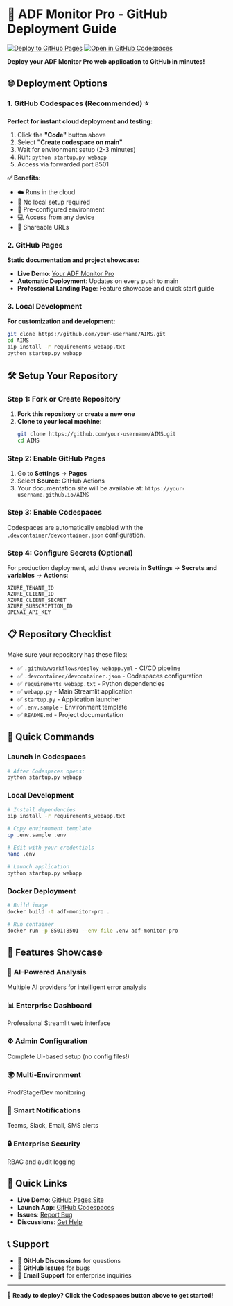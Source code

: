 # 🚀 ADF Monitor Pro - GitHub Deployment Guide

[![Deploy to GitHub Pages](https://github.com/your-username/AIMS/actions/workflows/deploy-webapp.yml/badge.svg)](https://github.com/your-username/AIMS/actions/workflows/deploy-webapp.yml)
[![Open in GitHub Codespaces](https://github.com/codespaces/badge.svg)](https://codespaces.new/your-username/AIMS)

**Deploy your ADF Monitor Pro web application to GitHub in minutes!**

## 🌐 Deployment Options

### 1. GitHub Codespaces (Recommended) ⭐

**Perfect for instant cloud deployment and testing:**

1. Click the **"Code"** button above
2. Select **"Create codespace on main"**
3. Wait for environment setup (2-3 minutes)
4. Run: `python startup.py webapp`
5. Access via forwarded port 8501

**✅ Benefits:**
- ☁️ Runs in the cloud
- 🚀 No local setup required
- 🔧 Pre-configured environment
- 💻 Access from any device
- 🔗 Shareable URLs

### 2. GitHub Pages

**Static documentation and project showcase:**

- **Live Demo**: [Your ADF Monitor Pro](https://your-username.github.io/AIMS)
- **Automatic Deployment**: Updates on every push to main
- **Professional Landing Page**: Feature showcase and quick start guide

### 3. Local Development

**For customization and development:**

```bash
git clone https://github.com/your-username/AIMS.git
cd AIMS
pip install -r requirements_webapp.txt
python startup.py webapp
```

## 🛠️ Setup Your Repository

### Step 1: Fork or Create Repository

1. **Fork this repository** or **create a new one**
2. **Clone to your local machine**:
   ```bash
   git clone https://github.com/your-username/AIMS.git
   cd AIMS
   ```

### Step 2: Enable GitHub Pages

1. Go to **Settings** → **Pages**
2. Select **Source**: GitHub Actions
3. Your documentation site will be available at: `https://your-username.github.io/AIMS`

### Step 3: Enable Codespaces

Codespaces are automatically enabled with the `.devcontainer/devcontainer.json` configuration.

### Step 4: Configure Secrets (Optional)

For production deployment, add these secrets in **Settings** → **Secrets and variables** → **Actions**:

```
AZURE_TENANT_ID
AZURE_CLIENT_ID
AZURE_CLIENT_SECRET
AZURE_SUBSCRIPTION_ID
OPENAI_API_KEY
```

## 📋 Repository Checklist

Make sure your repository has these files:

- ✅ `.github/workflows/deploy-webapp.yml` - CI/CD pipeline
- ✅ `.devcontainer/devcontainer.json` - Codespaces configuration  
- ✅ `requirements_webapp.txt` - Python dependencies
- ✅ `webapp.py` - Main Streamlit application
- ✅ `startup.py` - Application launcher
- ✅ `.env.sample` - Environment template
- ✅ `README.md` - Project documentation

## 🚀 Quick Commands

### Launch in Codespaces
```bash
# After Codespaces opens:
python startup.py webapp
```

### Local Development
```bash
# Install dependencies
pip install -r requirements_webapp.txt

# Copy environment template
cp .env.sample .env

# Edit with your credentials
nano .env

# Launch application
python startup.py webapp
```

### Docker Deployment
```bash
# Build image
docker build -t adf-monitor-pro .

# Run container
docker run -p 8501:8501 --env-file .env adf-monitor-pro
```

## 🌟 Features Showcase

### 🤖 **AI-Powered Analysis**
Multiple AI providers for intelligent error analysis

### 📊 **Enterprise Dashboard** 
Professional Streamlit web interface

### ⚙️ **Admin Configuration**
Complete UI-based setup (no config files!)

### 🌍 **Multi-Environment**
Prod/Stage/Dev monitoring

### 🔔 **Smart Notifications**
Teams, Slack, Email, SMS alerts

### 🔒 **Enterprise Security**
RBAC and audit logging

## 🔗 Quick Links

- **Live Demo**: [GitHub Pages Site](https://your-username.github.io/AIMS)
- **Launch App**: [GitHub Codespaces](https://codespaces.new/your-username/AIMS)
- **Issues**: [Report Bug](https://github.com/your-username/AIMS/issues)
- **Discussions**: [Get Help](https://github.com/your-username/AIMS/discussions)

## 📞 Support

- 💬 **GitHub Discussions** for questions
- 🐛 **GitHub Issues** for bugs
- 📧 **Email Support** for enterprise inquiries

---

**🎉 Ready to deploy? Click the Codespaces button above to get started!**
